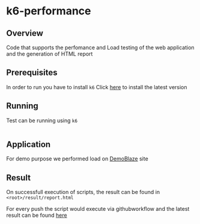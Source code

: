 # k6-performance

## Overview
Code that supports the perfomance and Load testing of the web application and the generation of HTML report

## Prerequisites

In order to run you have to install `k6` Click [here](https://k6.io/docs/get-started/installation/) to install the latest version

 ## Running
 Test can be running using `k6`
 ```k6 run scripts/demoblaze.js
 ```

 ## Application 
 For demo purpose we performed load on [DemoBlaze](http://blazedemo.com') site

 ## Result
 On successfull execution of scripts, the result can be found in `<root>/result/report.html`

 For every push the script would execute via githubworkflow and the latest result can be found [here](https://thananauto.github.io/k6-performance/result/report.html)